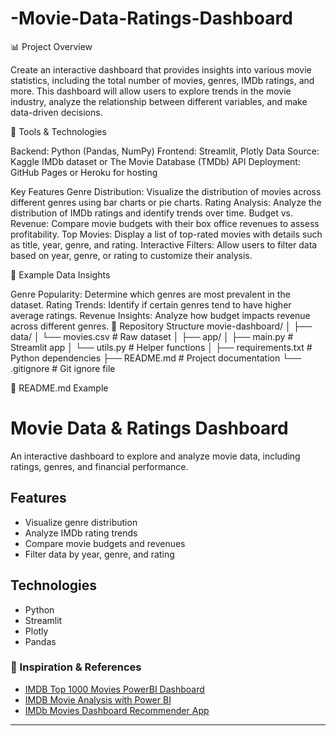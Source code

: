 # -Movie-Data-Ratings-Dashboard
📊 Project Overview

Create an interactive dashboard that provides insights into various movie statistics, including the total number of movies, genres, IMDb ratings, and more. This dashboard will allow users to explore trends in the movie industry, analyze the relationship between different variables, and make data-driven decisions.

🔧 Tools & Technologies

Backend: Python (Pandas, NumPy)
Frontend: Streamlit, Plotly
Data Source: Kaggle IMDb dataset or The Movie Database (TMDb) API
Deployment: GitHub Pages or Heroku for hosting

 Key Features
Genre Distribution: Visualize the distribution of movies across different genres using bar charts or pie charts.
Rating Analysis: Analyze the distribution of IMDb ratings and identify trends over time.
Budget vs. Revenue: Compare movie budgets with their box office revenues to assess profitability.
Top Movies: Display a list of top-rated movies with details such as title, year, genre, and rating.
Interactive Filters: Allow users to filter data based on year, genre, or rating to customize their analysis.

🧪 Example Data Insights

Genre Popularity: Determine which genres are most prevalent in the dataset.
Rating Trends: Identify if certain genres tend to have higher average ratings.
Revenue Insights: Analyze how budget impacts revenue across different genres.
📁 Repository Structure
movie-dashboard/
│
├── data/
│   └── movies.csv  # Raw dataset
│
├── app/
│   ├── main.py     # Streamlit app
│   └── utils.py    # Helper functions
│
├── requirements.txt  # Python dependencies
├── README.md         # Project documentation
└── .gitignore         # Git ignore file

📄 README.md Example
# Movie Data & Ratings Dashboard

An interactive dashboard to explore and analyze movie data, including ratings, genres, and financial performance.

## Features
- Visualize genre distribution
- Analyze IMDb rating trends
- Compare movie budgets and revenues
- Filter data by year, genre, and rating

## Technologies

- Python
- Streamlit
- Plotly
- Pandas



### 🔗 Inspiration & References

- [IMDB Top 1000 Movies PowerBI Dashboard](https://github.com/iqbal1526/IMDB-Movies-PowerBi-Dashboard)
- [IMDB Movie Analysis with Power BI](https://github.com/gopiashokan/IMDB-Movie-Analysis-with-PowerBI)
- [IMDb Movies Dashboard Recommender App](https://github.com/Hannahnv/IMDb-Movies-Dashboard-Recommender-App)

---

 
